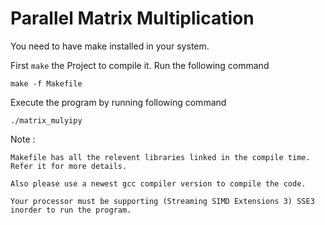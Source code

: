 # Parallel Matrix Multiplication

You need to have make installed in your system.

First ``make`` the Project to compile it. Run the following command

``make -f Makefile``

Execute the program by running following command

``./matrix_mulyipy ``

Note : 	

	Makefile has all the relevent libraries linked in the compile time. Refer it for more details.
		
	Also please use a newest gcc compiler version to compile the code.
	
	Your processor must be supporting (Streaming SIMD Extensions 3) SSE3  inorder to run the program.



